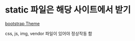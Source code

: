 # static 파일은 해당 사이트에서 받기 



[bootstrap Theme](https://startbootstrap.com/theme/sb-admin-2)

css, js, img, vendor 파일이 있어야 정상작동 함 

